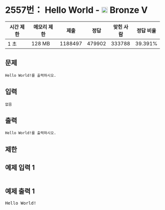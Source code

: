 # 2557번： Hello World - <img src="https://static.solved.ac/tier_small/1.svg" style="height:20px" /> Bronze V



| 시간 제한 | 메모리 제한 | 제출 | 정답 | 맞힌 사람 | 정답 비율 |
| --- | --- | --- | --- | --- | --- |
| 1 초 | 128 MB | 1188497 | 479902 | 333788 | 39.391% |
## 문제


	Hello World!를 출력하시오.

## 입력


	없음

## 출력


	Hello World!를 출력하시오.

## 제한

## 예제 입력 1

<pre></pre>
## 예제 출력 1

<pre>Hello World!</pre>